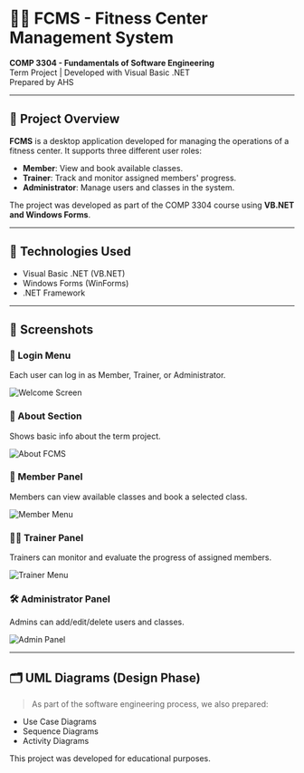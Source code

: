 # 🏋️‍♂️ FCMS - Fitness Center Management System

**COMP 3304 - Fundamentals of Software Engineering**  
Term Project | Developed with Visual Basic .NET  
Prepared by AHS

---

## 📌 Project Overview

**FCMS** is a desktop application developed for managing the operations of a fitness center. It supports three different user roles:

- **Member**: View and book available classes.
- **Trainer**: Track and monitor assigned members' progress.
- **Administrator**: Manage users and classes in the system.

The project was developed as part of the COMP 3304 course using **VB.NET and Windows Forms**.

---

## 🔧 Technologies Used

- Visual Basic .NET (VB.NET)
- Windows Forms (WinForms)
- .NET Framework

---

## 📸 Screenshots

### 🔐 Login Menu
Each user can log in as Member, Trainer, or Administrator.

![Welcome Screen](https://i.ibb.co/XZQL6JhJ/7-EACB5-F2-9-BBF-41-AC-A40-B-B5-D6-E2-FC9-A15.png)

### 📖 About Section
Shows basic info about the term project.

![About FCMS](https://i.ibb.co/4Z8xHngZ/0-A375-BDD-ABAE-4-D79-A7-E9-7-A6289-D35891.png)

### 👤 Member Panel
Members can view available classes and book a selected class.

![Member Menu](https://i.ibb.co/ynWgZ9h6/A90-D774-B-19-D6-4225-B1-D2-6-DC6-C6711340.png)

### 🧑‍🏫 Trainer Panel
Trainers can monitor and evaluate the progress of assigned members.

![Trainer Menu](https://i.ibb.co/ynWgZ9h6/A90-D774-B-19-D6-4225-B1-D2-6-DC6-C6711340.png)

### 🛠️ Administrator Panel
Admins can add/edit/delete users and classes.

![Admin Panel](https://i.ibb.co/69Q7YyC/DA2-F98-D1-741-B-4-B21-8180-C4-FEE5-F5-FC42.png)

---

## 🗂 UML Diagrams (Design Phase)

> As part of the software engineering process, we also prepared:
- Use Case Diagrams
- Sequence Diagrams
- Activity Diagrams

This project was developed for educational purposes.
